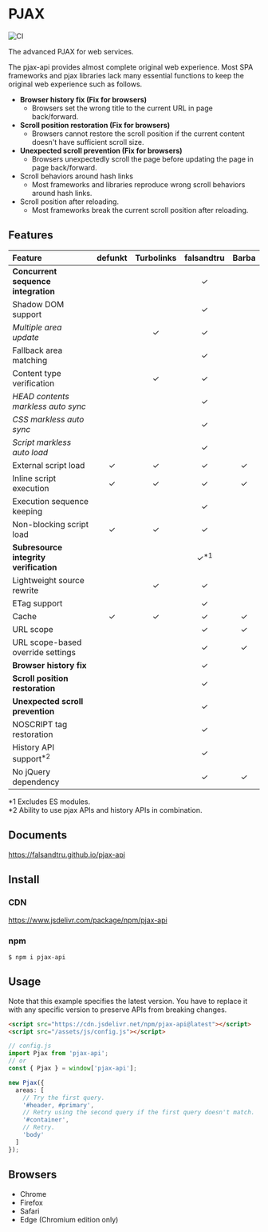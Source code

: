 # PJAX

![CI](https://github.com/falsandtru/pjax-api/workflows/CI/badge.svg)

The advanced PJAX for web services.

The pjax-api provides almost complete original web experience.
Most SPA frameworks and pjax libraries lack many essential functions to keep the original web experience such as follows.

- **Browser history fix (Fix for browsers)**
  - Browsers set the wrong title to the current URL in page back/forward.
- **Scroll position restoration (Fix for browsers)**
  - Browsers cannot restore the scroll position if the current content doesn't have sufficient scroll size.
- **Unexpected scroll prevention (Fix for browsers)**
  - Browsers unexpectedly scroll the page before updating the page in page back/forward.
- Scroll behaviors around hash links
  - Most frameworks and libraries reproduce wrong scroll behaviors around hash links.
- Scroll position after reloading.
  - Most frameworks break the current scroll position after reloading.

## Features

|Feature|defunkt|Turbolinks|falsandtru|Barba|
|:------|:-----:|:--------:|:--------:|:---:|
|**Concurrent sequence integration**| | |✓| |
|Shadow DOM support| | |✓| |
|*Multiple area update*| |✓|✓| |
|Fallback area matching| | |✓| |
|Content type verification| |✓|✓| |
|*HEAD contents markless auto sync*| | |✓| |
|*CSS markless auto sync*| | |✓| |
|*Script markless auto load*| | |✓| |
|External script load|✓|✓|✓|✓|
|Inline script execution|✓|✓|✓|✓|
|Execution sequence keeping| | |✓| |
|Non-blocking script load|✓|✓|✓| |
|**Subresource integrity verification**| | |✓<sup>\*1</sup>| |
|Lightweight source rewrite| |✓|✓| |
|ETag support| | |✓| |
|Cache|✓|✓|✓|✓|
|URL scope| | |✓|✓|
|URL scope-based override settings| | |✓|✓|
|**Browser history fix**| | |✓| |
|**Scroll position restoration**| | |✓| |
|**Unexpected scroll prevention**| | |✓| |
|NOSCRIPT tag restoration| | |✓| |
|History API support<sup>\*2</sup>| | |✓| |
|No jQuery dependency| | |✓|✓|

\*1 Excludes ES modules.\
\*2 Ability to use pjax APIs and history APIs in combination.

## Documents

https://falsandtru.github.io/pjax-api

## Install

### CDN

https://www.jsdelivr.com/package/npm/pjax-api

### npm

```
$ npm i pjax-api
```

## Usage

Note that this example specifies the latest version. You have to replace it with any specific version to preserve APIs from breaking changes.

```html
<script src="https://cdn.jsdelivr.net/npm/pjax-api@latest"></script>
<script src="/assets/js/config.js"></script>
```

```ts
// config.js
import Pjax from 'pjax-api';
// or
const { Pjax } = window['pjax-api'];

new Pjax({
  areas: [
    // Try the first query.
    '#header, #primary',
    // Retry using the second query if the first query doesn't match.
    '#container',
    // Retry.
    'body'
  ]
});
```

## Browsers

- Chrome
- Firefox
- Safari
- Edge (Chromium edition only)

